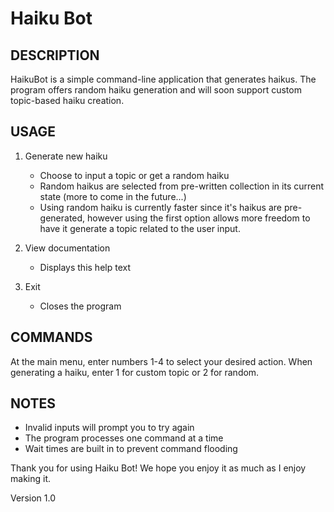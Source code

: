 ﻿# Haiku Bot

DESCRIPTION
-----------
HaikuBot is a simple command-line application that generates haikus.
The program offers random haiku generation and will soon support custom
topic-based haiku creation.

USAGE
-----
1. Generate new haiku
   - Choose to input a topic or get a random haiku
   - Random haikus are selected from pre-written collection in its current state (more to come in the future...)
   * Using random haiku is currently faster since it's haikus are pre-generated, however using the first option allows more freedom to have it generate a topic related to the user input.

2. View documentation
   - Displays this help text

3. Exit
   - Closes the program

COMMANDS
--------
At the main menu, enter numbers 1-4 to select your desired action.
When generating a haiku, enter 1 for custom topic or 2 for random.

NOTES
-----
- Invalid inputs will prompt you to try again
- The program processes one command at a time
- Wait times are built in to prevent command flooding

Thank you for using Haiku Bot! We hope you enjoy it as much as I enjoy making it.

Version 1.0
